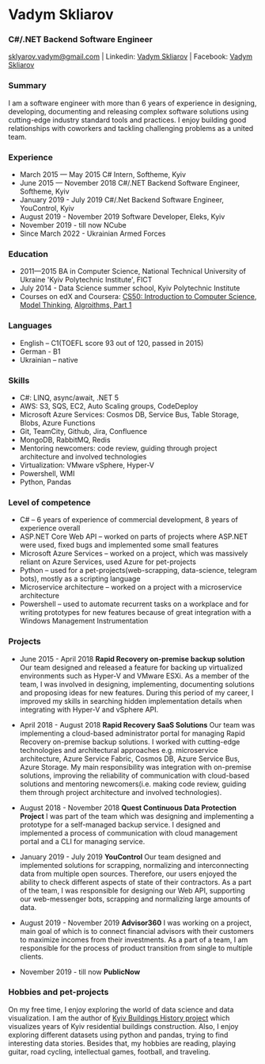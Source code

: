 # Vadym  Skliarov
### C#/.NET Backend Software Engineer
sklyarov.vadym@gmail.com  | Linkedin: [Vadym Skliarov](https://www.linkedin.com/in/vadym-skliarov-676936b7/) | Facebook: [Vadym Skliarov](https://www.facebook.com/vadymskliarov)

### Summary
I am a software engineer with more than 6 years of experience in designing, developing, documenting and releasing complex software solutions using cutting-edge industry standard tools and practices. I enjoy building good relationships with coworkers and tackling challenging problems as a united team.
### Experience
- March 2015 — May 2015 C# Intern, Softheme, Kyiv
- June 2015 — November 2018 C#/.NET Backend Software Engineer, Softheme, Kyiv
- January 2019 - July 2019 C#/.Net Backend Software Engineer, YouControl, Kyiv
- August 2019 - November 2019 Software Developer, Eleks, Kyiv
- November 2019 - till now NCube
- Since March 2022 - Ukrainian Armed Forces
### Education
- 2011—2015 BA in Computer Science, National Technical University of Ukraine 'Kyiv Polytechnic  Institute', FICT
- July 2014 - Data Science summer school, Kyiv Polytechnic  Institute
- Courses on edX and Coursera:  [CS50: Introduction to Computer Science](https://www.edx.org/course/cs50s-introduction-computer-science-harvardx-cs50x), [Model Thinking](https://coursera.org/learn/model-thinking),  [Algroithms, Part 1](https://coursera.org/learn/algorithms-part1)
### Languages
- English – C1(TOEFL score 93 out of 120, passed in 2015)
- German - B1
- Ukrainian – native
### Skills
- C#: LINQ, async/await, .NET 5
- AWS: S3, SQS, EC2, Auto Scaling groups, CodeDeploy
- Microsoft Azure Services: Cosmos DB, Service Bus, Table Storage, Blobs, Azure Functions
- Git, TeamCity, Github, Jira, Confluence
- MongoDB, RabbitMQ, Redis
- Mentoring newcomers: code review, guiding through project architecture and involved technologies
- Virtualization: VMware vSphere, Hyper-V
- Powershell, WMI
- Python, Pandas

### Level of competence
- C# – 6 years of experience of commercial development, 8 years of experience overall
- ASP.NET Core Web API – worked on parts of projects where ASP.NET were used, fixed bugs and
implemented some small features
- Microsoft Azure Services – worked on a project, which was massively reliant on Azure Services, used Azure for pet-projects
- Python – used for a pet-projects(web-scrapping, data-science, telegram bots), mostly as a scripting language
- Microservice architecture – worked on a project with a microservice architecture
- Powershell – used to automate recurrent tasks on a workplace and for writing prototypes for new
features because of great integration with a Windows Management Instrumentation

### Projects
- June 2015 - April 2018 **Rapid Recovery on-premise backup solution**
Our team designed and released a feature for backing up virtualized environments such as Hyper-V and VMware ESXi. As a member of the team, I was involved in designing, implementing, documenting solutions and proposing ideas for new features. During this period of my career, I improved my skills in searching hidden implementation details when integrating with Hyper-V and vSphere API.

- April 2018 - August 2018 **Rapid Recovery SaaS Solutions**
Our team was implementing a cloud-based administrator portal for managing Rapid Recovery on-premise backup solutions. I worked with cutting-edge technologies and architectural approaches e.g. microservice architecture, Azure Service Fabric, Cosmos DB, Azure Service Bus, Azure Storage. My main responsibility was integration with on-premise solutions, improving the reliability of communication with cloud-based solutions and mentoring newcomers(i.e. making code review, guiding them through project architecture and involved technologies).

- August 2018 - November 2018 **Quest Continuous Data Protection Project**
I was part of the team which was designing and implementing a prototype for a self-managed backup service. I designed and implemented a process of communication with cloud management portal and a CLI for managing service.

- January 2019 - July 2019 **YouControl** Our team designed and implemented solutions for scrapping,
normalizing and interconnecting data from multiple open sources. Therefore, our users enjoyed the
ability to check different aspects of state of their contractors. As a part of the team, I was responsible
for designing our Web API, supporting our web-messenger bots, scrapping and normalizing large
amounts of data.

- August 2019 - November 2019 **Advisor360** I was working on a project, main goal of which is to connect financial advisors with their customers to maximize incomes from their investments. As a part of a team, I am responsible for the process of product transition from single to multiple clients.

- November 2019 - till now **PublicNow** 




### Hobbies and pet-projects
On my free time, I enjoy exploring the world of data science and data visualization. I am the author of [Kyiv Buildings History project](http://dollhead.github.io/) which visualizes years of Kyiv residential buildings construction. Also, I enjoy exploring different datasets using python and pandas, trying to find interesting data stories.
Besides that, my hobbies are reading, playing guitar, road cycling, intellectual games, football, and traveling.
